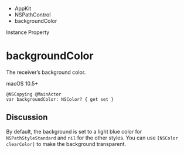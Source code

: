 

- AppKit
- NSPathControl
-  backgroundColor 

Instance Property

# backgroundColor

The receiver’s background color.

macOS 10.5+

``` source
@NSCopying @MainActor
var backgroundColor: NSColor? { get set }
```

## Discussion

By default, the background is set to a light blue color for `NSPathStyleStandard` and `nil` for the other styles. You can use `[NSColor clearColor]` to make the background transparent.

